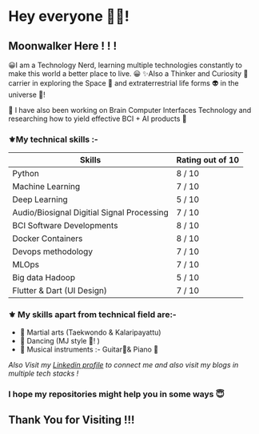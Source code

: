 # Hey everyone 🙋‍♂️!

## Moonwalker Here ! ! ! 

😀I am a Technology Nerd, learning multiple technologies constantly to make this world a better place to live. 😀
✨Also a Thinker and Curiosity 🤔carrier in exploring the Space 🚀 and extraterrestrial life forms 👽 in the universe 🌌!

🎀 I have also been working on Brain Computer Interfaces Technology and researching how to yield effective BCI + AI products 🎀


### ⚜My technical skills :-

| Skills | Rating out of 10 |
| ------ | ---------------- |
| Python | 8 / 10 |
| Machine Learning | 7 / 10 |
| Deep Learning | 5 / 10 |
| Audio/Biosignal Digitial Signal Processing | 7 / 10 |
| BCI Software Developments | 8 / 10 | 
| Docker Containers | 8 / 10 |
| Devops methodology | 7 / 10 |
| MLOps | 7 / 10 |
| Big data Hadoop | 5 / 10 |
| Flutter & Dart (UI Design) | 7 / 10 |


### ⚜ My skills apart from technical field are:-
- 📌 Martial arts (Taekwondo & Kalaripayattu) 
- 📌 Dancing (MJ style 🎩! ) 
- 📌 Musical instruments :- Guitar🎸& Piano 🎹 


*Also Visit my [Linkedin profile](https://www.linkedin.com/in/moonwalkerabhi/) to connect me and also visit my blogs in multiple tech stacks !*

### I hope my repositories might help you in some ways 😇

## Thank You for Visiting !!!